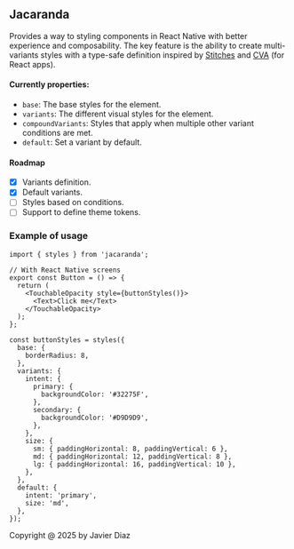 ## Jacaranda

Provides a way to styling components in React Native with better experience and composability. The key feature is the ability to create multi-variants styles with a type-safe definition inspired by [Stitches](https://stitches.dev/docs/variants) and [CVA](https://cva.style/docs/getting-started/variants) (for React apps).

#### Currently properties:

- `base`: The base styles for the element.
- `variants`: The different visual styles for the element.
- `compoundVariants`: Styles that apply when multiple other variant conditions are met.
- `default`: Set a variant by default.

#### Roadmap

- [x] Variants definition.
- [x] Default variants.
- [ ] Styles based on conditions.
- [ ] Support to define theme tokens.

### Example of usage

```tsx
import { styles } from 'jacaranda';

// With React Native screens
export const Button = () => {
  return (
    <TouchableOpacity style={buttonStyles()}>
      <Text>Click me</Text>
    </TouchableOpacity>
  );
};

const buttonStyles = styles({
  base: {
    borderRadius: 8,
  },
  variants: {
    intent: {
      primary: {
        backgroundColor: '#32275F',
      },
      secondary: {
        backgroundColor: '#D9D9D9',
      },
    },
    size: {
      sm: { paddingHorizontal: 8, paddingVertical: 6 },
      md: { paddingHorizontal: 12, paddingVertical: 8 },
      lg: { paddingHorizontal: 16, paddingVertical: 10 },
    },
  },
  default: {
    intent: 'primary',
    size: 'md',
  },
});
```

Copyright @ 2025 by Javier Diaz
